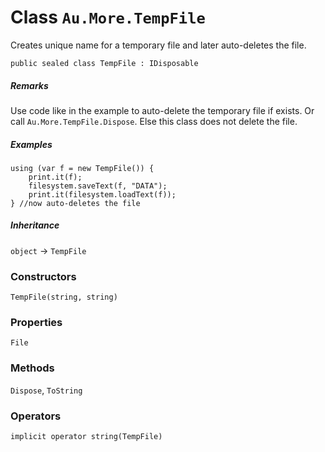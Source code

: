 # Class `Au.More.TempFile`

Creates unique name for a temporary file and later auto-deletes the file.

```
public sealed class TempFile : IDisposable
```

##### Remarks

Use code like in the example to auto-delete the temporary file if exists. Or call `Au.More.TempFile.Dispose`. Else this class does not delete the file.

##### Examples

```
using (var f = new TempFile()) {
	print.it(f);
	filesystem.saveText(f, "DATA");
	print.it(filesystem.loadText(f));
} //now auto-deletes the file
```

##### Inheritance

`object` → `TempFile`

### Constructors

`TempFile(string, string)`

### Properties

`File`

### Methods

`Dispose`, `ToString`

### Operators

`implicit operator string(TempFile)`